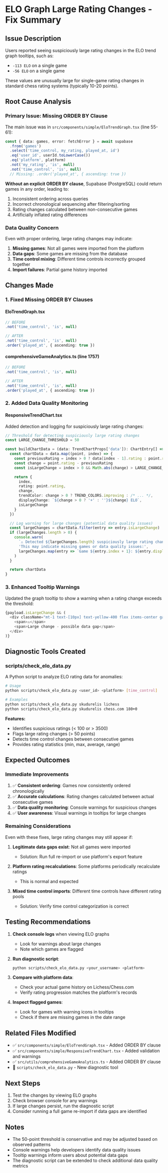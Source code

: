 # ELO Graph Large Rating Changes - Fix Summary

## Issue Description

Users reported seeing suspiciously large rating changes in the ELO trend graph tooltips, such as:
- `-113 ELO` on a single game
- `-56 ELO` on a single game

These values are unusually large for single-game rating changes in standard chess rating systems (typically 10-20 points).

## Root Cause Analysis

### Primary Issue: Missing ORDER BY Clause
The main issue was in `src/components/simple/EloTrendGraph.tsx` (line 55-61):

```typescript
const { data: games, error: fetchError } = await supabase
  .from('games')
  .select('time_control, my_rating, played_at, id')
  .eq('user_id', userId.toLowerCase())
  .eq('platform', platform)
  .not('my_rating', 'is', null)
  .not('time_control', 'is', null)
  // Missing: .order('played_at', { ascending: true })
```

**Without an explicit ORDER BY clause**, Supabase (PostgreSQL) could return games in any order, leading to:
1. Inconsistent ordering across queries
2. Incorrect chronological sequencing after filtering/sorting
3. Rating changes calculated between non-consecutive games
4. Artificially inflated rating differences

### Data Quality Concern
Even with proper ordering, large rating changes may indicate:
1. **Missing games**: Not all games were imported from the platform
2. **Data gaps**: Some games are missing from the database
3. **Time control mixing**: Different time controls incorrectly grouped together
4. **Import failures**: Partial game history imported

## Changes Made

### 1. Fixed Missing ORDER BY Clauses

#### EloTrendGraph.tsx
```typescript
// BEFORE
.not('time_control', 'is', null)

// AFTER
.not('time_control', 'is', null)
.order('played_at', { ascending: true })
```

#### comprehensiveGameAnalytics.ts (line 1757)
```typescript
// BEFORE
.not('time_control', 'is', null)

// AFTER
.not('time_control', 'is', null)
.order('played_at', { ascending: true })
```

### 2. Added Data Quality Monitoring

#### ResponsiveTrendChart.tsx
Added detection and logging for suspiciously large rating changes:

```typescript
// Threshold for detecting suspiciously large rating changes
const LARGE_CHANGE_THRESHOLD = 50

const buildChartData = (data: TrendChartProps['data']): ChartEntry[] => {
  const chartData = data.map((point, index) => {
    const previousRating = index > 0 ? data[index - 1].rating : point.rating
    const change = point.rating - previousRating
    const isLargeChange = index > 0 && Math.abs(change) > LARGE_CHANGE_THRESHOLD

    return {
      index,
      rating: point.rating,
      change,
      trendColor: change > 0 ? TREND_COLORS.improving : /* ... */,
      displayChange: `${change > 0 ? '+' : ''}${change} ELO`,
      isLargeChange
    }
  })

  // Log warning for large changes (potential data quality issues)
  const largeChanges = chartData.filter(entry => entry.isLargeChange)
  if (largeChanges.length > 0) {
    console.warn(
      `⚠️ Detected ${largeChanges.length} suspiciously large rating changes (>${LARGE_CHANGE_THRESHOLD} points). ` +
      'This may indicate missing games or data quality issues:',
      largeChanges.map(entry => `Game ${entry.index + 1}: ${entry.displayChange}`)
    )
  }

  return chartData
}
```

### 3. Enhanced Tooltip Warnings

Updated the graph tooltip to show a warning when a rating change exceeds the threshold:

```typescript
{payload.isLargeChange && (
  <div className="mt-1 text-[10px] text-yellow-400 flex items-center gap-1">
    <span>⚠</span>
    <span>Large change - possible data gap</span>
  </div>
)}
```

## Diagnostic Tools Created

### scripts/check_elo_data.py
A Python script to analyze ELO rating data for anomalies:

```bash
# Usage
python scripts/check_elo_data.py <user_id> <platform> [time_control]

# Examples
python scripts/check_elo_data.py skudurelis lichess
python scripts/check_elo_data.py skudurelis chess.com 180+0
```

**Features:**
- Identifies suspicious ratings (< 100 or > 3500)
- Flags large rating changes (> 50 points)
- Detects time control changes between consecutive games
- Provides rating statistics (min, max, average, range)

## Expected Outcomes

### Immediate Improvements
1. ✅ **Consistent ordering**: Games now consistently ordered chronologically
2. ✅ **Accurate calculations**: Rating changes calculated between actual consecutive games
3. ✅ **Data quality monitoring**: Console warnings for suspicious changes
4. ✅ **User awareness**: Visual warnings in tooltips for large changes

### Remaining Considerations
Even with these fixes, large rating changes may still appear if:

1. **Legitimate data gaps exist**: Not all games were imported
   - Solution: Run full re-import or use platform's export feature
   
2. **Platform rating recalculations**: Some platforms periodically recalculate ratings
   - This is normal and expected
   
3. **Mixed time control imports**: Different time controls have different rating pools
   - Solution: Verify time control categorization is correct

## Testing Recommendations

1. **Check console logs** when viewing ELO graphs
   - Look for warnings about large changes
   - Note which games are flagged

2. **Run diagnostic script**:
   ```bash
   python scripts/check_elo_data.py <your_username> <platform>
   ```

3. **Compare with platform data**:
   - Check your actual game history on Lichess/Chess.com
   - Verify rating progression matches the platform's records

4. **Inspect flagged games**:
   - Look for games with warning icons in tooltips
   - Check if there are missing games in the date range

## Related Files Modified

- ✅ `src/components/simple/EloTrendGraph.tsx` - Added ORDER BY clause
- ✅ `src/components/simple/ResponsiveTrendChart.tsx` - Added validation and warnings
- ✅ `src/utils/comprehensiveGameAnalytics.ts` - Added ORDER BY clause
- 📄 `scripts/check_elo_data.py` - New diagnostic tool

## Next Steps

1. Test the changes by viewing ELO graphs
2. Check browser console for any warnings
3. If large changes persist, run the diagnostic script
4. Consider running a full game re-import if data gaps are identified

## Notes

- The 50-point threshold is conservative and may be adjusted based on observed patterns
- Console warnings help developers identify data quality issues
- Tooltip warnings inform users about potential data gaps
- The diagnostic script can be extended to check additional data quality metrics

